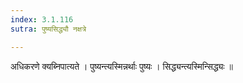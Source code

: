 ```yaml
---
index: 3.1.116
sutra: पुष्यसिद्ध्यौ नक्षत्रे

---
```

 अधिकरणे क्यब्निपात्यते । पुष्यन्त्यस्मिन्नर्थाः पुष्यः । सिद्ध्यन्त्यस्मिन्सिद्ध्यः ॥
